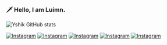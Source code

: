 ### 🗡️ Hello, I am Luimn. <br/>

![Yshik GitHub stats](https://github-readme-stats.vercel.app/api?username=Yshik&show_icons=true&bg_color=DEG,1a1a1a,1e1e1e&title_color=e2e2e2&text_color=eaeaea&icon_color=fbff49&border_color=1e1e1e)

[![Instagram](https://img.shields.io/badge/Instagram-E4405F?style=for-the-badge&logo=instagram&logoColor=white)](https://www.instagram.com/luimn_/)
[![Instagram](https://img.shields.io/badge/Discord-7289DA?style=for-the-badge&logo=discord&logoColor=white)](https://www.instagram.com/luimn_/)
[![Instagram](https://img.shields.io/badge/Instagram-E4405F?style=for-the-badge&logo=instagram&logoColor=white)](https://www.instagram.com/luimn_/)
[![Instagram](https://img.shields.io/badge/Instagram-E4405F?style=for-the-badge&logo=instagram&logoColor=white)](https://www.instagram.com/luimn_/)
[![Instagram](https://img.shields.io/badge/Instagram-E4405F?style=for-the-badge&logo=instagram&logoColor=white)](https://www.instagram.com/luimn_/)
